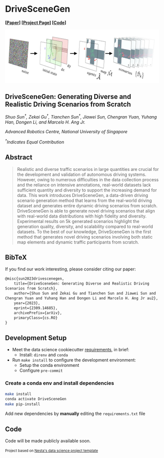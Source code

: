 # DriveSceneGen

**[[Paper](https://arxiv.org/abs/2309.14685)] [[Project Page](https://ss47816.github.io/DriveSceneGen/)] [[Code](https://github.com/SS47816/DriveSceneGen)]**

![Alt text](media/cover_white.png)

## DriveSceneGen: Generating Diverse and Realistic Driving Scenarios from Scratch

_Shuo Sun<sup>†</sup>, Zekai Gu<sup>†</sup>, Tianchen Sun<sup>†</sup>, Jiawei Sun, Chengran Yuan, Yuhang Han, Dongen Li, and Marcelo H. Ang Jr._

_Advanced Robotics Centre, National University of Singapore_

_<sup>†</sup>Indicates Equal Contribution_

## Abstract

> Realistic and diverse traffic scenarios in large quantities are crucial for the development and validation of autonomous driving systems. However, owing to numerous difficulties in the data collection process and the reliance on intensive annotations, real-world datasets lack sufficient quantity and diversity to support the increasing demand for data. This work introduces DriveSceneGen, a data-driven driving scenario generation method that learns from the real-world driving dataset and generates entire dynamic driving scenarios from scratch. DriveSceneGen is able to generate novel driving scenarios that align with real-world data distributions with high fidelity and diversity. Experimental results on 5k generated scenarios highlight the generation quality, diversity, and scalability compared to real-world datasets. To the best of our knowledge, DriveSceneGen is the first method that generates novel driving scenarios involving both static map elements and dynamic traffic participants from scratch.

## BibTeX

If you find our work interesting, please consider citing our paper:

    @misc{sun2023drivescenegen,
        title={DriveSceneGen: Generating Diverse and Realistic Driving Scenarios from Scratch},
        author={Shuo Sun and Zekai Gu and Tianchen Sun and Jiawei Sun and Chengran Yuan and Yuhang Han and Dongen Li and Marcelo H. Ang Jr au2},
        year={2023},
        eprint={2309.14685},
        archivePrefix={arXiv},
        primaryClass={cs.RO}
    }

## Development Setup

- Meet the data science cookiecutter [requirements](http://nestauk.github.io/ds-cookiecutter/quickstart), in brief:
  - Install: `direnv` and `conda`
- Run `make install` to configure the development environment:
  - Setup the conda environment
  - Configure `pre-commit`

### Create a conda env and install dependencies

```bash
make install
conda activate DriveSceneGen
make pip-install
```

Add new dependencies by **manually** editing the `requirements.txt` file

## Code

Code will be made publicly available soon.

<small><p>Project based on <a target="_blank" href="https://github.com/nestauk/ds-cookiecutter">Nesta's data science project template</a>
